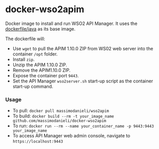 docker-wso2apim
===================

Docker image to install and run WSO2 API Manager. It uses the [dockerfile/java](https://index.docker.io/u/dockerfile/java/) as its base image.


The dockerfile will:

* Use `wget` to pull the APIM 1.10.0 ZIP from WS02 web server into the container `/opt` folder.
* Install `zip`.
* Unzip the APIM 1.10.0 ZIP.
* Remove the APIM1.10.0 ZIP.
* Expose the container port `9443`.
* Set the API Manager `wso2server.sh` start-up script as the container start-up command.

### Usage
* To pull: `docker pull massimodanieli/wso2apim`
* To build: `docker build --rm -t your_image_name github.com/massimodanieli/docker-wso2apim`
* To run: `docker run --rm --name your_container_name -p 9443:9443 your_image_name`
* To access API Manager web admin console, navigate to `https://localhost:9443`

